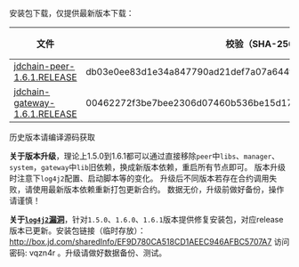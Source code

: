 安装包下载，仅提供最新版本下载：

|  文件   | 校验（SHA-256）  | 更新时间 | 文件大小 |
|  ----  | ----  | ----  | ----  |
| [jdchain-peer-1.6.1.RELEASE](https://storage.jd.com/jd.block.chain/jdchain-peer-1.6.1.RELEASE.zip)  | db03e0ee83d1e34a847790ad21def7a07a644f6803e9b2a318e35cb3db7663b0 | 2021/11/26  | 43.3M  |
| [jdchain-gateway-1.6.1.RELEASE](https://storage.jd.com/jd.block.chain/jdchain-gateway-1.6.1.RELEASE.zip)  | 00462272f3be7bee2306d07460b536be15d177885d96a3cbb358a0a0d4e991c2 | 2021/11/26  | 63.1M  |

历史版本请编译源码获取

**关于版本升级**，理论上1.5.0到1.6.1都可以通过直接移除`peer`中`libs`、`manager`、`system`，`gateway`中`lib`旧依赖，换成新版本依赖，重启所有节点即可。
版本升级时注意下`log4j2`配置、启动脚本等的变化。
升级后不同版本若存在合约调用失败，请使用最新版本依赖重新打包更新合约。
数据无价，升级前做好备份，操作请谨慎！

**关于[`log4j2`漏洞](https://github.com/apache/logging-log4j2/pull/608)**，针对`1.5.0`、`1.6.0`、`1.6.1`版本提供修复安装包，对应release版本已更新。安装包链接（临时存放）：http://box.jd.com/sharedInfo/EF9D780CA518CD1AEEC946AFBC5707A7  访问密码: vqzn4r 。升级请做好数据备份、测试。

